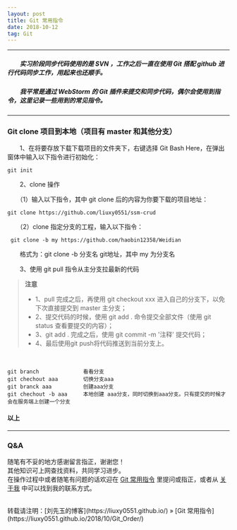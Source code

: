 ```yaml
---
layout: post
title: Git 常用指令
date: 2018-10-12
tag: Git
---
```


___
##### 　　实习阶段同步代码使用的是 SVN ，工作之后一直在使用 Git 搭配 github 进行代码同步工作，用起来也还顺手。

##### 　　我平常是通过 WebStorm 的 Git 插件来提交和同步代码，偶尔会使用到指令，这里记录一些用到的常见指令。

___

### Git clone 项目到本地（项目有 master 和其他分支）

　　1、在将要存放下载下载项目的文件夹下，右键选择 Git Bash Here，在弹出窗体中输入以下指令进行初始化：

    git init

　　2、clone 操作

　　（1）输入以下指令，其中 git clone 后的内容为你要下载的项目地址：

    git clone https://github.com/liuxy0551/ssm-crud

　　（2）clone 指定分支的工程，输入以下指令：

     git clone -b my https://github.com/haobin12358/Weidian
     
　　格式为：git clone -b 分支名 git地址，其中 my 为分支名

　　3、使用 git pull 指令从主分支拉最新的代码

>**注意**
>* 1、pull 完成之后，再使用 git checkout xxx 进入自己的分支下，以免下次直接提交到 master 主分支；
>* 2、提交代码的时候，使用 git add . 命令提交全部文件（使用 git status 查看要提交的内容）；
>* 3、git add . 完成之后，使用 git commit -m '注释' 提交代码；
>* 4、最后使用git push将代码推送到当前分支上。

<br>

    git branch              看看分支 
    git chechout aaa        切换分支aaa 
    git branck aaa          创建aaa分支 
    git chechout -b aaa     本地创建 aaa分支，同时切换到aaa分支。只有提交的时候才会在服务端上创建一个分支


#### 以上

___
### Q&A

随笔有不妥的地方感谢留言指正，谢谢您！  
其他知识可上网查找资料，共同学习进步。  
在操作过程中或者随笔有问题的话欢迎在 [Git 常用指令](https://liuxy0551.github.io/2018/10/Git_Order/) 里提问或指正，或者从 [关于我](https://liuxy0551.github.io/about/) 中可以找到我的联系方式。


<br>
转载请注明：[刘先玉的博客](https://liuxy0551.github.io/) » [Git 常用指令](https://liuxy0551.github.io/2018/10/Git_Order/)
